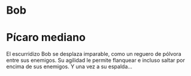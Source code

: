 # Bob
# Pícaro mediano
El escurridizo Bob se desplaza imparable, como un reguero de pólvora entre sus enemigos. Su agilidad le permite flanquear e incluso saltar por encima de sus enemigos. Y una vez a su espalda...
